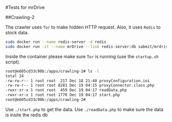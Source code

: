 #Tests for mrDrive

##Crawling-2

The crawler uses ```Tor``` to make hidden HTTP request.
Also, it uses ```Redis``` to stock data.

```sh
sudo docker run --name redis-server -d redis
sudo docker run -it --name mrDrive --link redis-server:db sabmit/mrdrive
```

Inside the container please make sure ```Tor``` is running (use the ```startup.sh``` script).

```sh
root@e605cd33c90b:/apps/crawling-2# ls -l
total 24
-rw-rw-r-- 1 root root  217 Dec 18 21:40 proxyConfiguration.ini
-rw-rw-r-- 1 root root 8281 Dec 19 04:15 proxyConnector.class.php
-rwxr-xr-x 1 root root  459 Dec 19 04:17 readData.php
-rwxr-xr-x 1 root root 1770 Dec 19 04:17 start.php
root@e605cd33c90b:/apps/crawling-2#
```

Use ```./start.php``` to get the data.
Use ```./readData.php``` to make sure the data is insite the redis db
